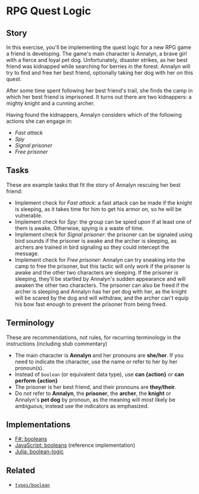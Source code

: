 # RPG Quest Logic

## Story

In this exercise, you'll be implementing the quest logic for a new RPG game a friend is developing. The game's main character is Annalyn, a brave girl with a fierce and loyal pet dog. Unfortunately, disaster strikes, as her best friend was kidnapped while searching for berries in the forest. Annalyn will try to find and free her best friend, optionally taking her dog with her on this quest.

After some time spent following her best friend's trail, she finds the camp in which her best friend is imprisoned. It turns out there are two kidnappers: a mighty knight and a cunning archer.

Having found the kidnappers, Annalyn considers which of the following actions she can engage in:

- _Fast attack_
- _Spy_
- _Signal prisoner_
- _Free prisoner_

## Tasks

These are example tasks that fit the story of Annalyn rescuing her best friend:

- Implement check for _Fast attack_: a fast attack can be made if the knight is sleeping, as it takes time for him to get his armor on, so he will be vulnerable.
- Implement check for _Spy_: the group can be spied upon if at least one of them is awake. Otherwise, spying is a waste of time.
- Implement check for _Signal prisoner_: the prisoner can be signaled using bird sounds if the prisoner is awake and the archer is sleeping, as archers are trained in bird signaling so they could intercept the message.
- Implement check for _Free prisoner_: Annalyn can try sneaking into the camp to free the prisoner, but this tactic will only work if the prisoner is awake and the other two characters are sleeping. If the prisoner is sleeping, they'll be startled by Annalyn's sudden appearance and will awaken the other two characters. The prisoner can also be freed if the archer is sleeping and Annalyn has her pet dog with her, as the knight will be scared by the dog and will withdraw, and the archer can't equip his bow fast enough to prevent the prisoner from being freed.

## Terminology

These are recommendations, not rules, for recurring terminology in the instructions (including stub commentary)

- The main character is **Annalyn** and her pronouns are **she/her**. If you need to indicate the character, use the name or refer to her by her pronoun(s).
- Instead of `boolean` (or equivalent data type), use **can {action}** or **can perform {action}**
- The prisoner is her best friend, and their pronouns are **they/their**.
- Do _not_ refer to **Annalyn**, the **prisoner**, the **archer**, the **knight** or Annalyn's **pet dog** by pronoun, as the meaning will most likely be ambiguous; instead use the indicators as emphasized.

## Implementations

- [F#: booleans][implementation-fsharp]
- [JavaScript: booleans][implementation-javascript] (reference implementation)
- [Julia: boolean-logic][implementation-julia]

## Related

- [`types/boolean`][types-boolean]

[types-boolean]: ../types/boolean.md
[javascript-concept-booleans]: ../../languages/javascript/exercises/concept/booleans
[implementation-fsharp]: ../../languages/fsharp/exercises/concept/annalyns-infiltration/.docs/instructions.md
[implementation-javascript]: ../../languages/javascript/exercises/concept/booleans/.docs/instructions.md
[implementation-julia]: ../../languages/julia/exercises/concept/annalyns-infiltration/.docs/instructions.md
